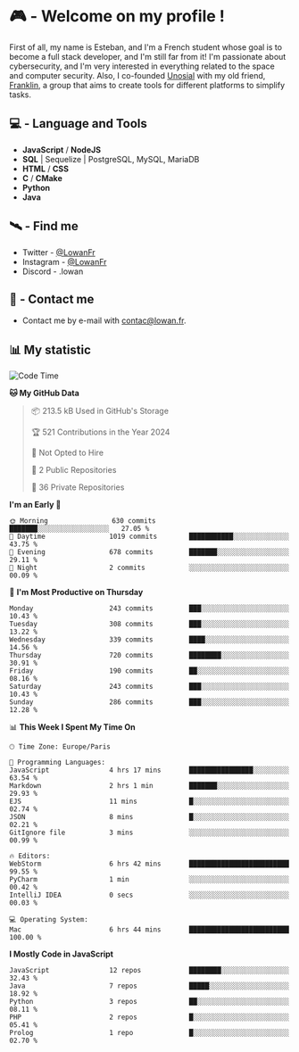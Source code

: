 # 🎮 - Welcome on my profile !
First of all, my name is Esteban, and I'm a French student whose goal is to become a full stack developer, and I'm still far from it!
I'm passionate about cybersecurity, and I'm very interested in everything related to the space and computer security.
Also, I co-founded [Unosial](https://github.com/Unosial) with my old friend, [Franklin](https://github.com/AbaFranklin/), a group that aims to create tools for different platforms to simplify tasks. 



## 💻 - Language and Tools
- **JavaScript** / **NodeJS**
- **SQL** | Sequelize | PostgreSQL, MySQL, MariaDB
- **HTML** / **CSS**
- **C** / **CMake**
- **Python**
- **Java**

## 🛰️ - Find me

 - Twitter - [@LowanFr](https://twitter.com/LowanFr/)
 - Instagram - [@LowanFr](https://instagram.com/LowanFr)
 - Discord -  .lowan
 
## 📡 - Contact me
 - Contact me by e-mail with [contac@lowan.fr](mailto:contact@lowan.fr).

## 📊 My statistic
<!--START_SECTION:waka-->
![Code Time](http://img.shields.io/badge/Code%20Time-1%2C020%20hrs%2027%20mins-blue)

**🐱 My GitHub Data** 

> 📦 213.5 kB Used in GitHub's Storage 
 > 
> 🏆 521 Contributions in the Year 2024
 > 
> 🚫 Not Opted to Hire
 > 
> 📜 2 Public Repositories 
 > 
> 🔑 36 Private Repositories 
 > 
**I'm an Early 🐤** 

```text
🌞 Morning                630 commits         ███████░░░░░░░░░░░░░░░░░░   27.05 % 
🌆 Daytime                1019 commits        ███████████░░░░░░░░░░░░░░   43.75 % 
🌃 Evening                678 commits         ███████░░░░░░░░░░░░░░░░░░   29.11 % 
🌙 Night                  2 commits           ░░░░░░░░░░░░░░░░░░░░░░░░░   00.09 % 
```
📅 **I'm Most Productive on Thursday** 

```text
Monday                   243 commits         ███░░░░░░░░░░░░░░░░░░░░░░   10.43 % 
Tuesday                  308 commits         ███░░░░░░░░░░░░░░░░░░░░░░   13.22 % 
Wednesday                339 commits         ████░░░░░░░░░░░░░░░░░░░░░   14.56 % 
Thursday                 720 commits         ████████░░░░░░░░░░░░░░░░░   30.91 % 
Friday                   190 commits         ██░░░░░░░░░░░░░░░░░░░░░░░   08.16 % 
Saturday                 243 commits         ███░░░░░░░░░░░░░░░░░░░░░░   10.43 % 
Sunday                   286 commits         ███░░░░░░░░░░░░░░░░░░░░░░   12.28 % 
```


📊 **This Week I Spent My Time On** 

```text
🕑︎ Time Zone: Europe/Paris

💬 Programming Languages: 
JavaScript               4 hrs 17 mins       ████████████████░░░░░░░░░   63.54 % 
Markdown                 2 hrs 1 min         ███████░░░░░░░░░░░░░░░░░░   29.93 % 
EJS                      11 mins             █░░░░░░░░░░░░░░░░░░░░░░░░   02.74 % 
JSON                     8 mins              █░░░░░░░░░░░░░░░░░░░░░░░░   02.21 % 
GitIgnore file           3 mins              ░░░░░░░░░░░░░░░░░░░░░░░░░   00.99 % 

🔥 Editors: 
WebStorm                 6 hrs 42 mins       █████████████████████████   99.55 % 
PyCharm                  1 min               ░░░░░░░░░░░░░░░░░░░░░░░░░   00.42 % 
IntelliJ IDEA            0 secs              ░░░░░░░░░░░░░░░░░░░░░░░░░   00.03 % 

💻 Operating System: 
Mac                      6 hrs 44 mins       █████████████████████████   100.00 % 
```

**I Mostly Code in JavaScript** 

```text
JavaScript               12 repos            ████████░░░░░░░░░░░░░░░░░   32.43 % 
Java                     7 repos             █████░░░░░░░░░░░░░░░░░░░░   18.92 % 
Python                   3 repos             ██░░░░░░░░░░░░░░░░░░░░░░░   08.11 % 
PHP                      2 repos             █░░░░░░░░░░░░░░░░░░░░░░░░   05.41 % 
Prolog                   1 repo              █░░░░░░░░░░░░░░░░░░░░░░░░   02.70 % 
```




<!--END_SECTION:waka-->
